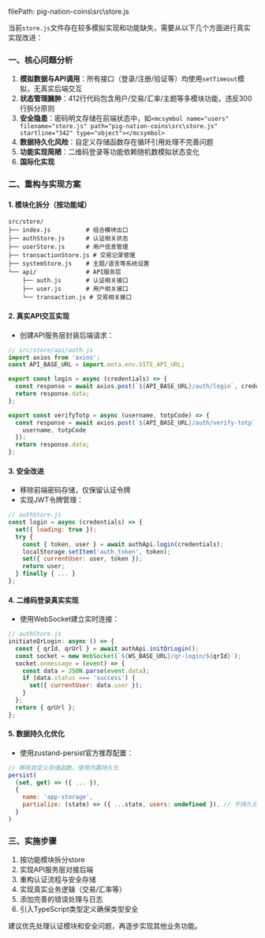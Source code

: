 filePath: pig-nation-coins\src\store.js
          
当前`store.js`文件存在较多模拟实现和功能缺失，需要从以下几个方面进行真实实现改进：

### 一、核心问题分析
1. **模拟数据与API调用**：所有接口（登录/注册/验证等）均使用`setTimeout`模拟，无真实后端交互
2. **状态管理臃肿**：412行代码包含用户/交易/汇率/主题等多模块功能，违反300行拆分原则
3. **安全隐患**：密码明文存储在前端状态中，如`<mcsymbol name="users" filename="store.js" path="pig-nation-coins\src\store.js" startline="342" type="object"></mcsymbol>`
4. **数据持久化风险**：自定义存储函数存在循环引用处理不完善问题
5. **功能实现简陋**：二维码登录等功能依赖随机数模拟状态变化
6. **国际化实现**

### 二、重构与实现方案
#### 1. 模块化拆分（按功能域）
```
src/store/
├── index.js          # 组合模块出口
├── authStore.js      # 认证相关状态
├── userStore.js      # 用户信息管理
├── transactionStore.js # 交易记录管理
├── systemStore.js    # 主题/语言等系统设置
└── api/              # API服务层
    ├── auth.js       # 认证相关接口
    ├── user.js       # 用户相关接口
    └── transaction.js # 交易相关接口
```

#### 2. 真实API交互实现
- 创建API服务层封装后端请求：
```javascript
// src/store/api/auth.js
import axios from 'axios';
const API_BASE_URL = import.meta.env.VITE_API_URL;

export const login = async (credentials) => {
  const response = await axios.post(`${API_BASE_URL}/auth/login`, credentials);
  return response.data;
};

export const verifyTotp = async (username, totpCode) => {
  const response = await axios.post(`${API_BASE_URL}/auth/verify-totp`, {
    username, totpCode
  });
  return response.data;
};
```

#### 3. 安全改进
- 移除前端密码存储，仅保留认证令牌
- 实现JWT令牌管理：
```javascript
// authStore.js
const login = async (credentials) => {
  set({ loading: true });
  try {
    const { token, user } = await authApi.login(credentials);
    localStorage.setItem('auth_token', token);
    set({ currentUser: user, token });
    return user;
  } finally { ... }
};
```

#### 4. 二维码登录真实实现
- 使用WebSocket建立实时连接：
```javascript
// authStore.js
initiateQrLogin: async () => {
  const { qrId, qrUrl } = await authApi.initQrLogin();
  const socket = new WebSocket(`${WS_BASE_URL}/qr-login/${qrId}`);
  socket.onmessage = (event) => {
    const data = JSON.parse(event.data);
    if (data.status === 'success') {
      set({ currentUser: data.user });
    }
  };
  return { qrUrl };
};
```

#### 5. 数据持久化优化
- 使用zustand-persist官方推荐配置：
```javascript
// 移除自定义存储函数，使用内置持久化
persist(
  (set, get) => ({ ... }),
  {
    name: 'app-storage',
    partialize: (state) => ({ ...state, users: undefined }), // 不持久化敏感数据
  }
)
```

### 三、实施步骤
1. 按功能模块拆分store
2. 实现API服务层对接后端
3. 重构认证流程与安全存储
4. 实现真实业务逻辑（交易/汇率等）
5. 添加完善的错误处理与日志
6. 引入TypeScript类型定义确保类型安全

建议优先处理认证模块和安全问题，再逐步实现其他业务功能。
        